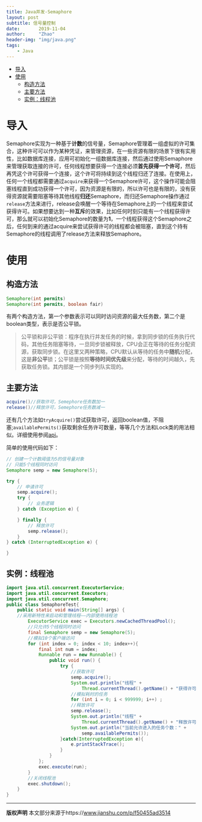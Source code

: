 ```yaml
---
title: Java并发-Semaphore
layout: post
subtitle: 信号量控制
date:       2019-11-04
author:     "Zhao"
header-img: "img/java.png"
tags: 
    - Java
---
```

<!-- TOC -->

- [导入](#导入)
- [使用](#使用)
    - [构造方法](#构造方法)
    - [主要方法](#主要方法)
    - [实例：线程池](#实例线程池)

<!-- /TOC -->
# 导入
Semaphore实现为一种基于**计数**的信号量，Semaphore管理着一组虚拟的许可集合，这种许可可以作为某种凭证，来管理资源，在一些资源有限的场景下很有实用性，比如数据库连接，应用可初始化一组数据库连接，然后通过使用Semaphore来管理获取连接的许可，任何线程想要获得一个连接必须**首先获得一个许可**，然后再凭这个许可获得一个连接，这个许可将持续到这个线程归还了连接。在使用上，任何一个线程都需要通过`acquire`来获得一个Semaphore许可，这个操作可能会阻塞线程直到成功获得一个许可，因为资源是有限的，所以许可也是有限的，没有获得资源就需要阻塞等待其他线程**归还**Semaphore，而归还Semaphore操作通过`release`方法来进行，release会唤醒一个等待在Semaphore上的一个线程来尝试获得许可。如果想要达到一种**互斥**的效果，比如任何时刻只能有一个线程获得许可，那么就可以初始化Semaphore的数量为**1**，一个线程获得这个Semaphore之后，任何到来的通过acquire来尝试获得许可的线程都会被阻塞，直到这个持有Semaphore的线程调用了release方法来释放Semaphore。


# 使用
## 构造方法
```java
Semaphore(int permits)
Semaphore(int permits, boolean fair)
```
有两个构造方法，第一个参数表示可以同时访问资源的最大任务数，第二个是boolean类型，表示是否公平锁。

> 公平锁和非公平锁：程序在执行并发任务的时候，拿到同步锁的任务执行代码，其他任务阻塞等待，一旦同步锁被释放，CPU会正在等待的任务分配资源，获取同步锁。在这里又两种策略，CPU默认从等待的任务中**随机**分配，这是**非公平**锁；公平锁是按照**等待时间优先级**来分配，等待的时间越久，先获取任务锁。其内部是一个同步列队实现的。

## 主要方法
```java
acquire()//获取许可，Semephore任务数加一
release()//释放许可，Semephore任务数减一
```
还有几个方法如`tryAcquire()`尝试获取许可，返回boolean值，不阻塞;`availablePermits()`获取剩余任务许可数量，等等几个方法和Lock类的用法相似。详细使用参阅[api](https://docs.oracle.com/javase/7/docs/api/java/util/concurrent/Semaphore.html)。  

简单的使用代码如下：
```java
// 创建一个计数阈值为5的信号量对象
// 只能5个线程同时访问
Semaphore semp = new Semaphore(5);

try {
    // 申请许可
    semp.acquire();
    try {
        // 业务逻辑
    } catch (Exception e) {

    } finally {
        // 释放许可
        semp.release();
    }
} catch (InterruptedException e) {

}
```
## 实例：线程池
```java
import java.util.concurrent.ExecutorService;  
import java.util.concurrent.Executors;  
import java.util.concurrent.Semaphore;  
public class SemaphoreTest{  
    public static void main(String[] args) {  
    //采用新特性来启动和管理线程——内部使用线程池  
        ExecutorService exec = Executors.newCachedThreadPool();  
        //只允许5个线程同时访问  
        final Semaphore semp = new Semaphore(5);  
        //模拟10个客户端访问  
        for (int index = 0; index < 10; index++){  
            final int num = index;  
            Runnable run = new Runnable() {  
                public void run() {  
                    try {  
                        //获取许可  
                        semp.acquire();  
                        System.out.println("线程" +   
                            Thread.currentThread().getName() + "获得许可："  + num);  
                        //模拟耗时的任务  
                        for (int i = 0; i < 999999; i++) ;  
                        //释放许可  
                        semp.release();  
                        System.out.println("线程" +   
                            Thread.currentThread().getName() + "释放许可："  + num);  
                        System.out.println("当前允许进入的任务个数：" +  
                            semp.availablePermits());  
                    }catch(InterruptedException e){  
                        e.printStackTrace();  
                    }  
                }  
            };  
            exec.execute(run);  
        }  
        //关闭线程池  
        exec.shutdown();  
    }  
}  
```
---
**版权声明**
本文部分来源于https://www.jianshu.com/p/f50455ad3514


